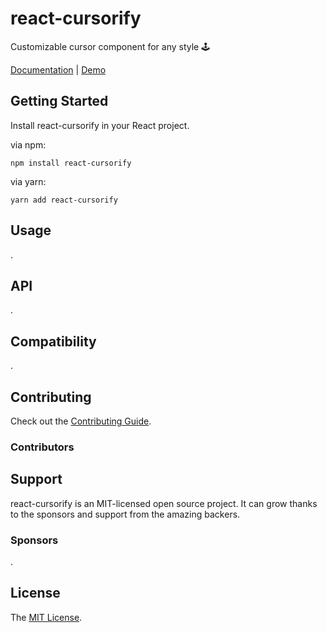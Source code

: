 # react-cursorify

Customizable cursor component for any style 🕹️

[Documentation](https://github.com/morethanmin/react-cursorify) | [Demo](https://github.com/morethanmin/react-cursorify)

## Getting Started

Install react-cursorify in your React project.

via npm:

```
npm install react-cursorify
```

via yarn:

```
yarn add react-cursorify
```

## Usage

.

## API

.

## Compatibility

.

## Contributing

Check out the [Contributing Guide](.github/CONTRIBUTING.md).

### Contributors

<!--
Contributors template:
<a href="https://github.com/{username}"><img src="{src}" width="50px" alt="{username}" /></a>&nbsp;&nbsp;
-->

## Support

react-cursorify is an MIT-licensed open source project. It can grow thanks to the sponsors and support from the amazing backers.

### Sponsors

<!--
Sponsors template:
<a href="https://github.com/{uesrname}"><img src="{src}" width="50px" alt="{username}" /></a>&nbsp;&nbsp;
-->

.

## License

The [MIT License](LICENSE).
